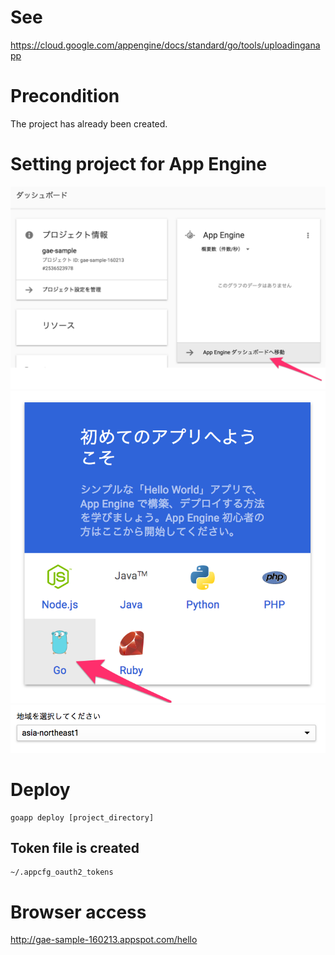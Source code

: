 # See
https://cloud.google.com/appengine/docs/standard/go/tools/uploadinganapp


# Precondition
The project has already been created.

# Setting project for App Engine 
![deploy-01](img/deploy-01.png)
![deploy-02](img/deploy-02.png)
![deploy-03](img/deploy-03.png)


# Deploy

```test
goapp deploy [project_directory]
```

## Token file is created
```
~/.appcfg_oauth2_tokens
```

# Browser access
http://gae-sample-160213.appspot.com/hello
